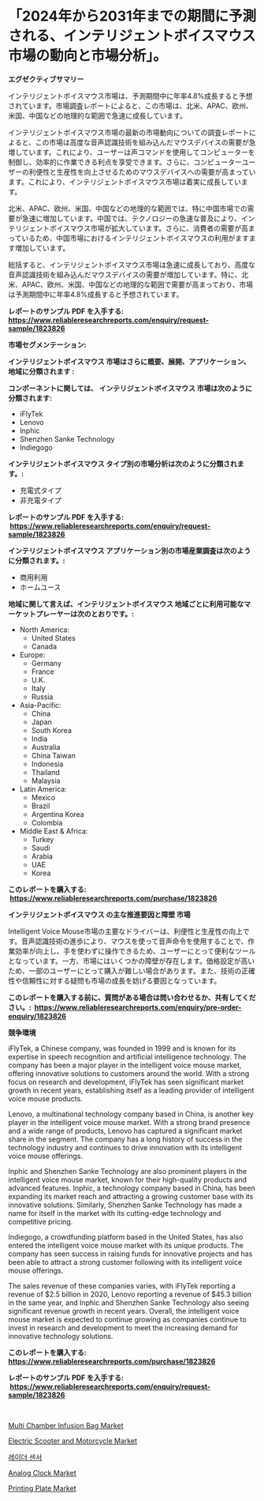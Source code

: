 <p><h1>「2024年から2031年までの期間に予測される、インテリジェントボイスマウス市場の動向と市場分析」。</h1></p><p><strong>エグゼクティブサマリー</strong></p>
<p><p>インテリジェントボイスマウス市場は、予測期間中に年率4.8%成長すると予想されています。市場調査レポートによると、この市場は、北米、APAC、欧州、米国、中国などの地理的な範囲で急速に成長しています。</p><p>インテリジェントボイスマウス市場の最新の市場動向についての調査レポートによると、この市場は高度な音声認識技術を組み込んだマウスデバイスの需要が急増しています。これにより、ユーザーは声コマンドを使用してコンピューターを制御し、効率的に作業できる利点を享受できます。さらに、コンピューターユーザーの利便性と生産性を向上させるためのマウスデバイスへの需要が高まっています。これにより、インテリジェントボイスマウス市場は着実に成長しています。</p><p>北米、APAC、欧州、米国、中国などの地理的な範囲では、特に中国市場での需要が急速に増加しています。中国では、テクノロジーの急速な普及により、インテリジェントボイスマウス市場が拡大しています。さらに、消費者の需要が高まっているため、中国市場におけるインテリジェントボイスマウスの利用がますます増加しています。</p><p>総括すると、インテリジェントボイスマウス市場は急速に成長しており、高度な音声認識技術を組み込んだマウスデバイスの需要が増加しています。特に、北米、APAC、欧州、米国、中国などの地理的な範囲で需要が高まっており、市場は予測期間中に年率4.8%成長すると予想されています。</p></p>
<p><strong>レポートのサンプル PDF を入手する: <a href="https://www.reliableresearchreports.com/enquiry/request-sample/1823826">https://www.reliableresearchreports.com/enquiry/request-sample/1823826</a></strong></p>
<p><strong>市場セグメンテーション:</strong></p>
<p><strong> インテリジェントボイスマウス 市場はさらに概要、展開、アプリケーション、地域に分類されます :</strong></p>
<p><strong>コンポーネントに関しては、 インテリジェントボイスマウス 市場は次のように分類されます: &nbsp;</strong></p>
<p><ul><li>iFlyTek</li><li>Lenovo</li><li>Inphic</li><li>Shenzhen Sanke Technology</li><li>Indiegogo</li></ul></p>
<p><strong> インテリジェントボイスマウス タイプ別の市場分析は次のように分類されます。:</strong></p>
<p><ul><li>充電式タイプ</li><li>非充電タイプ</li></ul></p>
<p><strong>レポートのサンプル PDF を入手する: &nbsp;<a href="https://www.reliableresearchreports.com/enquiry/request-sample/1823826">https://www.reliableresearchreports.com/enquiry/request-sample/1823826</a></strong></p>
<p><strong> インテリジェントボイスマウス アプリケーション別の市場産業調査は次のように分類されます。:</strong></p>
<p><ul><li>商用利用</li><li>ホームユース</li></ul></p>
<p><strong>地域に関して言えば、インテリジェントボイスマウス 地域ごとに利用可能なマーケットプレーヤーは次のとおりです。:</strong></p>
<p><ul>
    <li>
        North America:
        <ul>
            <li>United States</li>
            <li>Canada</li>
        </ul>
    </li>
    <li>
        Europe:
        <ul>
            <li>Germany</li>
            <li>France</li>
            <li>U.K.</li>
            <li>Italy</li>
            <li>Russia</li>
        </ul>
    </li>
    <li>
        Asia-Pacific:
        <ul>
            <li>China</li>
            <li>Japan</li>
            <li>South Korea</li>
            <li>India</li>
            <li>Australia</li>
            <li>China Taiwan</li>
            <li>Indonesia</li>
            <li>Thailand</li>
            <li>Malaysia</li>
        </ul>
    </li>
    <li>
        Latin America:
        <ul>
            <li>Mexico</li>
            <li>Brazil</li>
            <li>Argentina Korea</li>
            <li>Colombia</li>
        </ul>
    </li>
    <li>
        Middle East & Africa:
        <ul>
            <li>Turkey</li>
            <li>Saudi</li>
            <li>Arabia</li>
            <li>UAE</li>
            <li>Korea</li>
        </ul>
    </li>
    </ul></p>
<p><strong>このレポートを購入する: &nbsp;<a href="https://www.reliableresearchreports.com/purchase/1823826">https://www.reliableresearchreports.com/purchase/1823826</a></strong></p>
<p><strong>インテリジェントボイスマウス の主な推進要因と障壁 市場</strong></p>
<p><p>Intelligent Voice Mouse市場の主要なドライバーは、利便性と生産性の向上です。音声認識技術の進歩により、マウスを使って音声命令を使用することで、作業効率が向上し、手を使わずに操作できるため、ユーザーにとって便利なツールとなっています。一方、市場にはいくつかの障壁が存在します。価格設定が高いため、一部のユーザーにとって購入が難しい場合があります。また、技術の正確性や信頼性に対する疑問も市場の成長を妨げる要因となっています。</p></p>
<p><strong>このレポートを購入する前に、質問がある場合は問い合わせるか、共有してください。:&nbsp; <a href="https://www.reliableresearchreports.com/enquiry/pre-order-enquiry/1823826">https://www.reliableresearchreports.com/enquiry/pre-order-enquiry/1823826</a></strong></p>
<p><strong>競争環境</strong></p>
<p><p>iFlyTek, a Chinese company, was founded in 1999 and is known for its expertise in speech recognition and artificial intelligence technology. The company has been a major player in the intelligent voice mouse market, offering innovative solutions to customers around the world. With a strong focus on research and development, iFlyTek has seen significant market growth in recent years, establishing itself as a leading provider of intelligent voice mouse products.</p><p>Lenovo, a multinational technology company based in China, is another key player in the intelligent voice mouse market. With a strong brand presence and a wide range of products, Lenovo has captured a significant market share in the segment. The company has a long history of success in the technology industry and continues to drive innovation with its intelligent voice mouse offerings.</p><p>Inphic and Shenzhen Sanke Technology are also prominent players in the intelligent voice mouse market, known for their high-quality products and advanced features. Inphic, a technology company based in China, has been expanding its market reach and attracting a growing customer base with its innovative solutions. Similarly, Shenzhen Sanke Technology has made a name for itself in the market with its cutting-edge technology and competitive pricing.</p><p>Indiegogo, a crowdfunding platform based in the United States, has also entered the intelligent voice mouse market with its unique products. The company has seen success in raising funds for innovative projects and has been able to attract a strong customer following with its intelligent voice mouse offerings.</p><p>The sales revenue of these companies varies, with iFlyTek reporting a revenue of $2.5 billion in 2020, Lenovo reporting a revenue of $45.3 billion in the same year, and Inphic and Shenzhen Sanke Technology also seeing significant revenue growth in recent years. Overall, the intelligent voice mouse market is expected to continue growing as companies continue to invest in research and development to meet the increasing demand for innovative technology solutions.</p></p>
<p><strong>このレポートを購入する: &nbsp; <a href="https://www.reliableresearchreports.com/purchase/1823826">https://www.reliableresearchreports.com/purchase/1823826</a></strong></p>
<p><strong>レポートのサンプル PDF を入手する: &nbsp;<a href="https://www.reliableresearchreports.com/enquiry/request-sample/1823826">https://www.reliableresearchreports.com/enquiry/request-sample/1823826</a></strong><strong></strong></p>
<p>&nbsp;</p>
<p><p><a href="https://issuu.com/reportprime-2/docs/multi-chamber-infusion-bag-market-size-2030.pptx">Multi Chamber Infusion Bag Market</a></p><p><a href="https://thundering-castanet-c65.notion.site/Electric-Scooter-and-Motorcycle-Market-with-the-goal-of-estimating-the-market-size-and-future-growth-72d6506032384afcae63b60daa39e89e">Electric Scooter and Motorcycle Market</a></p><p><a href="https://github.com/vdhdwjyp90142/Market-Research-Report-List-1/blob/main/43589404268.md">레이더 센서</a></p><p><a href="https://view.publitas.com/reportprime-1/analog-clock-market-offers-provide-insightful-data-for-the-time-period-from-2024-to-2031-and-also-provide-analysis-based-on-application-type-and-region/">Analog Clock Market</a></p><p><a href="https://github.com/dringals/Market-Research-Report-List-3/blob/main/printing-plate-market.md">Printing Plate Market</a></p></p>